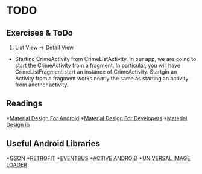 TODO
======

## Exercises & ToDo 

1. List View -> Detail View
- Starting CrimeActivity from CrimeListActivity. In our app, we are going to start the CrimeActivity from a fragment. In particular, you will have CrimeListFragment start an instance of CrimeActivity. Startgin an Activity from a fragment works nearly the same as starting an activity from another activity.


## Readings
*[Material Design For Android](https://developer.android.com/design/material/index.html)
*[Material Design For Developers](https://developer.android.com/training/material/index.html)
*[Material Design io](https://material.io/guidelines/)


## Useful Android Libraries
*[GSON](https://github.com/google/gson)
*[RETROFIT](https://github.com/square/retrofit)
*[EVENTBUS](https://github.com/greenrobot/EventBus)
*[ACTIVE ANDROID](http://www.activeandroid.com/)
*[UNIVERSAL IMAGE LOADER](https://github.com/nostra13/Android-Universal-Image-Loader)




